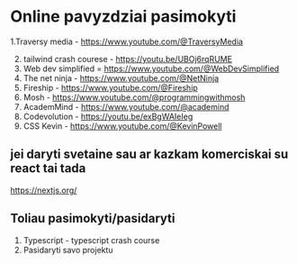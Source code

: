 # Online pavyzdziai pasimokyti

1.Traversy media - https://www.youtube.com/@TraversyMedia

2. tailwind crash courese - https://youtu.be/UBOj6rqRUME
3. Web dev simplified = https://www.youtube.com/@WebDevSimplified
4. The net ninja - https://www.youtube.com/@NetNinja
5. Fireship - https://www.youtube.com/@Fireship
6. Mosh - https://www.youtube.com/@programmingwithmosh
7. AcademMind - https://www.youtube.com/@academind
8. Codevolution - https://youtu.be/exBgWAIeIeg
9. CSS Kevin - https://www.youtube.com/@KevinPowell

## jei daryti svetaine sau ar kazkam komerciskai su react tai tada

https://nextjs.org/

## Toliau pasimokyti/pasidaryti

1. Typescript - typescript crash course
2. Pasidaryti savo projektu
